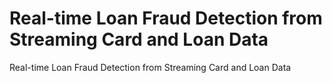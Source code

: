 # Real-time Loan Fraud Detection from Streaming Card and Loan Data
Real-time Loan Fraud Detection from Streaming Card and Loan Data
